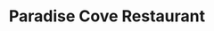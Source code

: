 ---
layout: info
type: Standard
title: Paradise Cove Restaurant
section: fine dining / resort dining
logo: placeholder
ratings: $$$
phone: "7773397"
email: paradisecove@vanuatu.com.vu
address:
description: Located in Pango, on the water’s edge of Mele Bay. A tribute to traditional Melanesian architecture, the restaurant offers the best fresh local ingredients prepared with a Mediterranean touch.
---